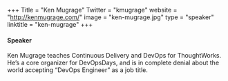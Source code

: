 +++
Title = "Ken Mugrage"
Twitter = "kmugrage"
website = "http://kenmugrage.com/"
image = "ken-mugrage.jpg"
type = "speaker"
linktitle = "ken-mugrage"
+++

#### Speaker

Ken Mugrage teaches Continuous Delivery and DevOps for ThoughtWorks. He’s a core organizer for DevOpsDays, and is in complete denial about the world accepting “DevOps Engineer” as a job title.